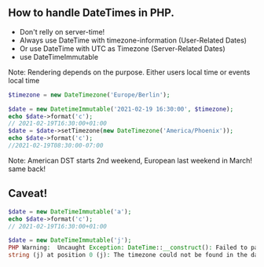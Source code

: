 
## How to handle DateTimes in PHP.

* Don't relly on server-time!<!-- .element: class="fragment" -->
* Always use DateTime with timezone-information (User-Related Dates)<!-- .element: class="fragment" -->
* Or use DateTime with UTC as Timezone (Server-Related Dates)<!-- .element: class="fragment" -->
* use DateTimeImmutable<!-- .element: class="fragment" -->

Note: Rendering depends on the purpose. Either users local time or events local time




```php
$timezone = new DateTimezone('Europe/Berlin');

$date = new DatetimeImmutable('2021-02-19 16:30:00', $timezone);
echo $date->format('c');
// 2021-02-19T16:30:00+01:00
$date = $date->setTimezone(new DateTimezone('America/Phoenix'));
echo $date->format('c');
//2021-02-19T08:30:00-07:00
```

Note: American DST starts 2nd weekend, European last weekend in March! same back!



## Caveat!

```php
$date = new DateTimeImmutable('a');
echo $date->format('c');
// 2021-02-19T16:30:00+01:00

$date = new DateTimeImmutable('j');
PHP Warning:  Uncaught Exception: DateTime::__construct(): Failed to parse time
string (j) at position 0 (j): The timezone could not be found in the database
```
